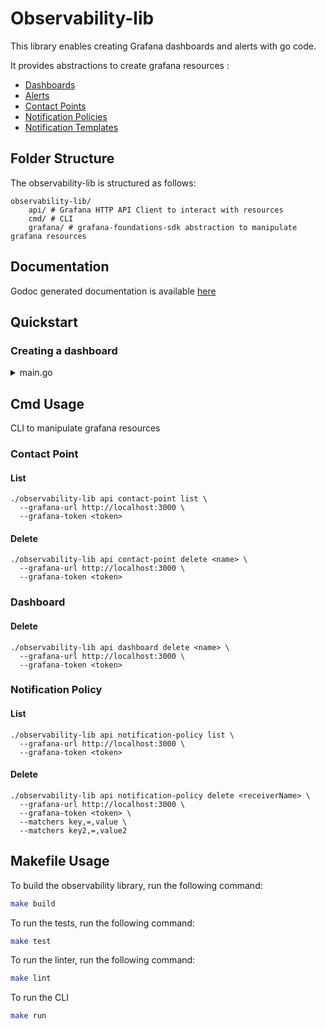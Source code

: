 # Observability-lib

This library enables creating Grafana dashboards and alerts with go code.

It provides abstractions to create grafana resources :
- [Dashboards](https://grafana.com/docs/grafana/latest/dashboards/)
- [Alerts](https://grafana.com/docs/grafana/latest/alerting/)
- [Contact Points](https://grafana.com/docs/grafana/latest/alerting/fundamentals/notifications/contact-points/)
- [Notification Policies](https://grafana.com/docs/grafana/latest/alerting/configure-notifications/create-notification-policy/)
- [Notification Templates](https://grafana.com/docs/grafana/latest/alerting/configure-notifications/template-notifications/create-notification-templates/)

## Folder Structure

The observability-lib is structured as follows:
```shell
observability-lib/
    api/ # Grafana HTTP API Client to interact with resources
    cmd/ # CLI
    grafana/ # grafana-foundations-sdk abstraction to manipulate grafana resources
```

## Documentation

Godoc generated documentation is available [here](https://pkg.go.dev/github.com/smartcontractkit/chainlink-common/observability-lib)

## Quickstart

### Creating a dashboard

<details><summary>main.go</summary>

```go
package main

import "github.com/smartcontractkit/chainlink-common/observability-lib/grafana"

func main() {
	builder := grafana.NewBuilder(&grafana.BuilderOptions{
	    Name:       "Dashboard Name",
	    Tags:       []string{"tags1", "tags2"},
	    Refresh:    "30s",
	    TimeFrom:   "now-30m",
	    TimeTo:     "now",
	})
	
	builder.AddVars(grafana.NewQueryVariable(&grafana.QueryVariableOptions{
	    VariableOption: &grafana.VariableOption{
	        Label: "Environment",
	        Name:  "env",
	    },
	    Datasource: "Prometheus",
	    Query:      `label_values(up, env)`,
	}))
	
	builder.AddRow("Summary")
	
	builder.AddPanel(grafana.NewStatPanel(&grafana.StatPanelOptions{
	    PanelOptions: &grafana.PanelOptions{
	        Datasource:  "Prometheus",
	        Title:       "Uptime",
	        Description: "instance uptime",
	        Span:        12,
	        Height:      4,
	        Decimals:    2,
	        Unit:        "s",
	        Query: []grafana.Query{
	            {
	                Expr:   `uptime_seconds`,
	                Legend: `{{ pod }}`,
	            },
	        },
	    },
	    ColorMode:   common.BigValueColorModeNone,
	    TextMode:    common.BigValueTextModeValueAndName,
	    Orientation: common.VizOrientationHorizontal,
	}))
	
	db, err := builder.Build()
	if err != nil {
	    return nil, err
	}
	json, err := db.GenerateJSON()
	if err != nil {
	    return nil, err
	}
	fmt.Println(string(json))
}
```
</details>

## Cmd Usage

CLI to manipulate grafana resources

### Contact Point

#### List

```shell
./observability-lib api contact-point list \
  --grafana-url http://localhost:3000 \
  --grafana-token <token>
```

#### Delete

```shell
./observability-lib api contact-point delete <name> \
  --grafana-url http://localhost:3000 \
  --grafana-token <token>
```

### Dashboard

#### Delete

```shell
./observability-lib api dashboard delete <name> \
  --grafana-url http://localhost:3000 \
  --grafana-token <token>
```

### Notification Policy

#### List

```shell
./observability-lib api notification-policy list \
  --grafana-url http://localhost:3000 \
  --grafana-token <token>
```

#### Delete

```shell
./observability-lib api notification-policy delete <receiverName> \ 
  --grafana-url http://localhost:3000 \
  --grafana-token <token> \
  --matchers key,=,value \
  --matchers key2,=,value2
```

## Makefile Usage


To build the observability library, run the following command:

```bash
make build
```

To run the tests, run the following command:

```bash
make test
```

To run the linter, run the following command:

```bash
make lint
```

To run the CLI
```bash
make run
```
